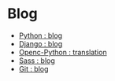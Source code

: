 # Blog

- [Python : blog]()
- [Django : blog]()
- [Openc-Python : translation]()
- [Sass : blog]()
- [Git : blog]()
